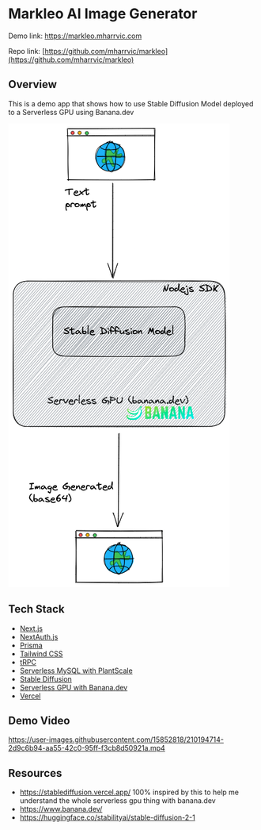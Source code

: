 # Markleo AI Image Generator

Demo link: https://markleo.mharrvic.com

Repo link: [https://github.com/mharrvic/markleo](https://github.com/mharrvic/markleo)

## Overview

This is a demo app that shows how to use Stable Diffusion Model deployed to a Serverless GPU using Banana.dev

![mark-ai-image-generator](mark-ai-image-generator.png)

## Tech Stack

- [Next.js](https://nextjs.org)
- [NextAuth.js](https://next-auth.js.org)
- [Prisma](https://prisma.io)
- [Tailwind CSS](https://tailwindcss.com)
- [tRPC](https://trpc.io)
- [Serverless MySQL with PlantScale](https://planetscale.com/)
- [Stable Diffusion](https://github.com/Stability-AI/stablediffusion)
- [Serverless GPU with Banana.dev](https://banana.dev/)
- [Vercel](https://vercel.com)

## Demo Video



https://user-images.githubusercontent.com/15852818/210194714-2d9c6b94-aa55-42c0-95ff-f3cb8d50921a.mp4



## Resources

- https://stablediffusion.vercel.app/ 100% inspired by this to help me understand the whole serverless gpu thing with banana.dev
- https://www.banana.dev/
- https://huggingface.co/stabilityai/stable-diffusion-2-1
